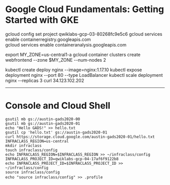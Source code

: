 # **Google Cloud Fundamentals: Getting Started with GKE**


gcloud config set project qwiklabs-gcp-03-80268fc9e5c6
gcloud services enable containerregistry.googleapis.com  
gcloud services enable containeranalysis.googleapis.com

export MY_ZONE=us-central1-a
gcloud container clusters create webfrontend --zone $MY_ZONE --num-nodes 2

kubectl create deploy nginx --image=nginx:1.17.10
kubectl expose deployment nginx --port 80 --type LoadBalancer
kubectl scale deployment nginx --replicas 3
curl 34.123.102.202

---------------------------------------------------------------------------------
# **Console and Cloud Shell**

<pre><code>gsutil mb gs://austin-gads2020-00
gsutil mb gs://austin-gads2020-01
echo "Hello GADS!" >> hello.txt
gsutil cp 'hello.txt' gs://austin-gads2020-01
curl https://storage.cloud.google.com/austin-gads2020-01/hello.txt
INFRACLASS_REGION=us-central
mkdir infraclass
touch infraclass/config
echo INFRACLASS_REGION=$INFRACLASS_REGION >> ~/infraclass/config
INFRACLASS_PROJECT_ID=qwiklabs-gcp-04-17af6f9122b8
echo INFRACLASS_PROJECT_ID=$INFRACLASS_PROJECT_ID >> ~/infraclass/config
source infraclass/config
echo "source infraclass/config" >> .profile </code> </pre>